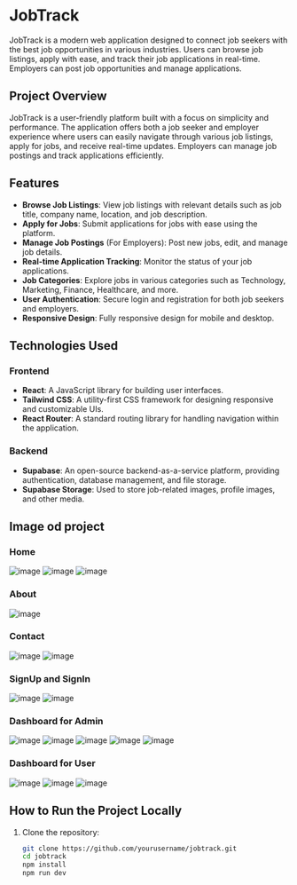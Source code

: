 # JobTrack

JobTrack is a modern web application designed to connect job seekers with the best job opportunities in various industries. Users can browse job listings, apply with ease, and track their job applications in real-time. Employers can post job opportunities and manage applications.

## Project Overview

JobTrack is a user-friendly platform built with a focus on simplicity and performance. The application offers both a job seeker and employer experience where users can easily navigate through various job listings, apply for jobs, and receive real-time updates. Employers can manage job postings and track applications efficiently.

## Features

- **Browse Job Listings**: View job listings with relevant details such as job title, company name, location, and job description.
- **Apply for Jobs**: Submit applications for jobs with ease using the platform.
- **Manage Job Postings** (For Employers): Post new jobs, edit, and manage job details.
- **Real-time Application Tracking**: Monitor the status of your job applications.
- **Job Categories**: Explore jobs in various categories such as Technology, Marketing, Finance, Healthcare, and more.
- **User Authentication**: Secure login and registration for both job seekers and employers.
- **Responsive Design**: Fully responsive design for mobile and desktop.

## Technologies Used

### Frontend
- **React**: A JavaScript library for building user interfaces.
- **Tailwind CSS**: A utility-first CSS framework for designing responsive and customizable UIs.
- **React Router**: A standard routing library for handling navigation within the application.

### Backend
- **Supabase**: An open-source backend-as-a-service platform, providing authentication, database management, and file storage.
- **Supabase Storage**: Used to store job-related images, profile images, and other media.

## Image od project
### Home
![image](https://github.com/user-attachments/assets/c081a60b-bce3-4206-b60d-6a75ca31e31c)
![image](https://github.com/user-attachments/assets/fb0165eb-cffa-465f-98b2-68f3d504d911)
![image](https://github.com/user-attachments/assets/fcbf571e-9e7c-4b9c-9af1-fc3501ac6537)
### About
![image](https://github.com/user-attachments/assets/f1dfd509-a115-4b5a-80b5-b9372f920d42)
### Contact
![image](https://github.com/user-attachments/assets/7b68832e-6a51-4c54-a73f-ebd616a9d453)
![image](https://github.com/user-attachments/assets/f2c146e3-9e8f-4e5c-a88b-d529e9934801)
### SignUp and SignIn
![image](https://github.com/user-attachments/assets/e5e96415-5b1e-4385-b50d-002d80683890)
![image](https://github.com/user-attachments/assets/783bb0bd-22e1-4766-97fe-4d6379b8d314)
### Dashboard for Admin
![image](https://github.com/user-attachments/assets/20b8a6f6-240c-4fa7-af26-2ea28bfa6a6d)
![image](https://github.com/user-attachments/assets/fb0d5a91-ed6e-4603-a790-6f7009e7ab3e)
![image](https://github.com/user-attachments/assets/d0e11468-3f94-47dc-b5d8-553610117379)
![image](https://github.com/user-attachments/assets/a087d5f0-d640-4e9f-81e1-b89a1a5f101d)
![image](https://github.com/user-attachments/assets/48d9beef-4e2e-48d8-89fb-81a6ae59411b)
### Dashboard for User
![image](https://github.com/user-attachments/assets/4dafd45b-5e12-4afa-8272-8da639845da4)
![image](https://github.com/user-attachments/assets/37c531f3-ad51-4102-b0fb-04635f04ebfc)
![image](https://github.com/user-attachments/assets/4d349e54-10fd-4321-a17d-3b4eccc44686)

## How to Run the Project Locally

1. Clone the repository:
   ```bash
   git clone https://github.com/yourusername/jobtrack.git
   cd jobtrack
   npm install
   npm run dev
